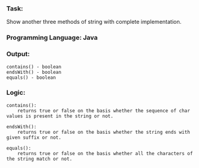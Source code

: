 ### Task: 
Show another three methods of string with complete implementation.

### Programming Language: Java

### Output: 

    contains() - boolean
    endsWith() - boolean
    equals() - boolean

### Logic:

    contains():
        returns true or false on the basis whether the sequence of char values is present in the string or not.
    
    endsWith():
        returns true or false on the basis whether the string ends with given suffix or not.

    equals():
        returns true or false on the basis whether all the characters of the string match or not.
